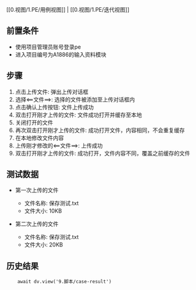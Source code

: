 [[0.视图/1.PE/用例视图]] | [[0.视图/1.PE/迭代视图]]

## 前置条件

- 使用项目管理员账号登录pe
- 进入项目编号为A1886的输入资料模块

## 步骤

1. 点击上传文件: 弹出上传对话框
2. 选择<==文件==>: 选择的文件被添加至上传对话框内
3. 点击确认上传按钮: 文件上传成功
4. 双击打开刚才上传的文件: 文件成功打开并缓存至本地
5. 关闭打开的文件
6. 再次双击打开刚才上传的文件: 成功打开文件，内容相同，不会重复缓存
7. 在本地修改文件内容
8. 上传刚才修改的<==文件==>: 上传成功
9. 双击打开刚才上传的文件: 成功打开，文件内容不同，覆盖之前缓存的文件

## 测试数据

- 第一次上传的文件
	- 文件名称: 保存测试.txt
	- 文件大小: 10KB

- 第二次上传的文件
	- 文件名称: 保存测试.txt
	- 文件大小: 20KB

## 历史结果

```dataviewjs
    await dv.view('9.脚本/case-result')
```
